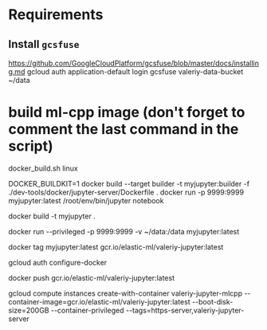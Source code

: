 # Requirements 

## Install `gcsfuse`
https://github.com/GoogleCloudPlatform/gcsfuse/blob/master/docs/installing.md
gcloud auth application-default login
gcsfuse valeriy-data-bucket ~/data

# build ml-cpp image (don't forget to comment the last command in the script)
docker_build.sh linux

DOCKER_BUILDKIT=1 docker build --target builder -t myjupyter:builder -f ./dev-tools/docker/jupyter-server/Dockerfile .
docker run -p 9999:9999 myjupyter:latest /root/env/bin/jupyter notebook

docker build -t myjupyter .

docker run --privileged -p 9999:9999 -v ~/data:/data myjupyter:latest

docker tag myjupyter:latest gcr.io/elastic-ml/valeriy-jupyter:latest

gcloud auth configure-docker

docker push gcr.io/elastic-ml/valeriy-jupyter:latest

gcloud compute instances create-with-container valeriy-jupyter-mlcpp --container-image=gcr.io/elastic-ml/valeriy-jupyter:latest --boot-disk-size=200GB --container-privileged --tags=https-server,valeriy-jupyter-server